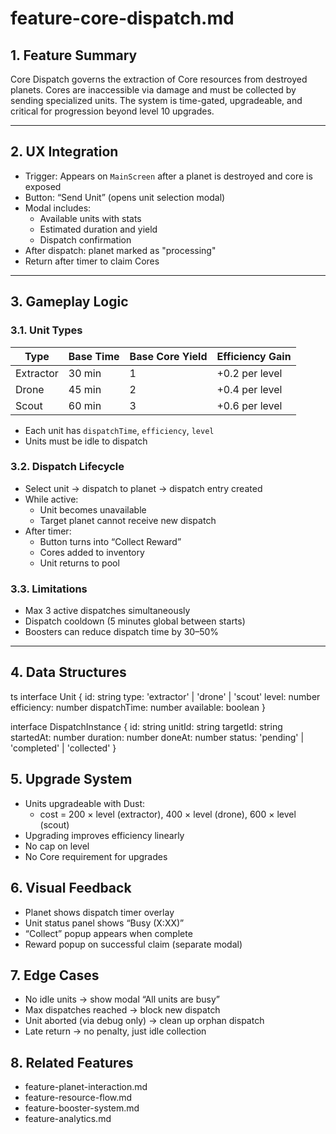 # feature-core-dispatch.md

## 1. Feature Summary
Core Dispatch governs the extraction of Core resources from destroyed planets. Cores are inaccessible via damage and must be collected by sending specialized units. The system is time-gated, upgradeable, and critical for progression beyond level 10 upgrades.

---

## 2. UX Integration
- Trigger: Appears on `MainScreen` after a planet is destroyed and core is exposed
- Button: “Send Unit” (opens unit selection modal)
- Modal includes:
  - Available units with stats
  - Estimated duration and yield
  - Dispatch confirmation
- After dispatch: planet marked as "processing"
- Return after timer to claim Cores

---

## 3. Gameplay Logic
### 3.1. Unit Types

| Type       | Base Time | Base Core Yield | Efficiency Gain |
|------------|-----------|------------------|------------------|
| Extractor  | 30 min    | 1                | +0.2 per level   |
| Drone      | 45 min    | 2                | +0.4 per level   |
| Scout      | 60 min    | 3                | +0.6 per level   |

- Each unit has `dispatchTime`, `efficiency`, `level`
- Units must be idle to dispatch

### 3.2. Dispatch Lifecycle
- Select unit → dispatch to planet → dispatch entry created
- While active:
  - Unit becomes unavailable
  - Target planet cannot receive new dispatch
- After timer:
  - Button turns into “Collect Reward”
  - Cores added to inventory
  - Unit returns to pool

### 3.3. Limitations
- Max 3 active dispatches simultaneously
- Dispatch cooldown (5 minutes global between starts)
- Boosters can reduce dispatch time by 30–50%

---

## 4. Data Structures

ts
interface Unit {
  id: string
  type: 'extractor' | 'drone' | 'scout'
  level: number
  efficiency: number
  dispatchTime: number
  available: boolean
}

interface DispatchInstance {
  id: string
  unitId: string
  targetId: string
  startedAt: number
  duration: number
  doneAt: number
  status: 'pending' | 'completed' | 'collected'
}

## 5. Upgrade System
- Units upgradeable with Dust:
  - cost = 200 × level (extractor), 400 × level (drone), 600 × level (scout)
- Upgrading improves efficiency linearly
- No cap on level
- No Core requirement for upgrades

## 6. Visual Feedback
- Planet shows dispatch timer overlay
- Unit status panel shows “Busy (X:XX)”
- “Collect” popup appears when complete
- Reward popup on successful claim (separate modal)

## 7. Edge Cases
- No idle units → show modal “All units are busy”
- Max dispatches reached → block new dispatch
- Unit aborted (via debug only) → clean up orphan dispatch
- Late return → no penalty, just idle collection

## 8. Related Features
- feature-planet-interaction.md
- feature-resource-flow.md
- feature-booster-system.md
- feature-analytics.md
